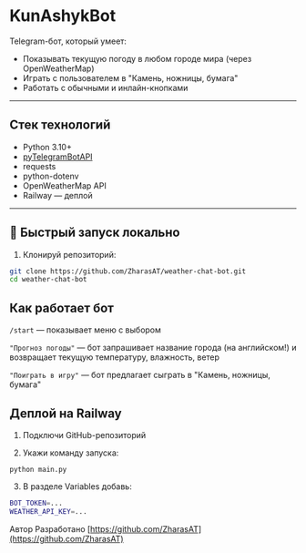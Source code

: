 # KunAshykBot

Telegram-бот, который умеет:
- Показывать текущую погоду в любом городе мира (через OpenWeatherMap)
- Играть с пользователем в "Камень, ножницы, бумага"
- Работать с обычными и инлайн-кнопками

---

## Стек технологий

- Python 3.10+
- [pyTelegramBotAPI](https://github.com/eternnoir/pyTelegramBotAPI)
- requests
- python-dotenv
- OpenWeatherMap API
- Railway — деплой

---

## 🚀 Быстрый запуск локально

1. Клонируй репозиторий:

```bash
git clone https://github.com/ZharasAT/weather-chat-bot.git
cd weather-chat-bot
```
## Как работает бот

`/start` — показывает меню с выбором

`"Прогноз погоды"` — бот запрашивает название города (на английском!) и возвращает текущую температуру, влажность, ветер

`"Поиграть в игру"` — бот предлагает сыграть в "Камень, ножницы, бумага"

## Деплой на Railway

1. Подключи GitHub-репозиторий

2. Укажи команду запуска:

`python main.py`

3. В разделе Variables добавь:

```bash
BOT_TOKEN=...
WEATHER_API_KEY=...
```
Автор
Разработано [https://github.com/ZharasAT](https://github.com/ZharasAT)